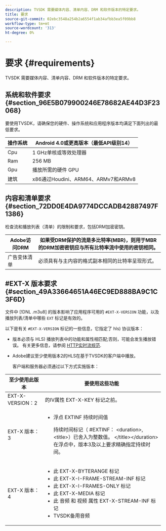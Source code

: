 ```yaml
---
description: TVSDK 需要媒体内容、清单内容、DRM 和软件版本的特定要求。
title: 要求
source-git-commit: 02ebc3548a254b2a6554f1ab34afbb3ea5f09bb8
workflow-type: tm+mt
source-wordcount: '313'
ht-degree: 0%

---
```


# 要求 {#requirements}

TVSDK 需要媒体内容、清单内容、DRM 和软件版本的特定要求。

## 系统和软件要求 {#section_96E5B079900246E78682AE44D3F23068}

要使用TVSDK，请确保您的硬件、操作系统和应用程序版本均满足下面列出的最低要求。

| 操作系统 | Android 4.0或更高版本（最低API级别14） |
|---|---|
| Cpu | 1 GHz单核或等效处理器 |
| Ram | 256 MB |
| Gpu | 播放所需的硬件 GPU |
| 建筑 | x86通过Houdini、ARM64、ARMv7和ARMv8 |

## 内容和清单要求 {#section_72DD0E4DA9774DCCADB42887497F1386}

检查流和播放列表（清单）的限制和要求，包括DRM加密密钥。

| Adobe访问DRM | 如果受DRM保护的流是多比特率(MBR)，则用于MBR的DRM加密密钥应与所有比特率流中使用的密钥相同。 |
|---|---|
| 广告变体清单 | 必须具有与主内容的格式副本相同的比特率呈现形式。 |

## #EXT-X 版本要求 {#section_49A33664651A46EC9ED888BA9C1C3F6D}

文件中 [!DNL .m3u8] 的版本影响了应用程序可用的 `#EXT-X-VERSION` 功能，以及播放列表/清单中哪些 `EXT` 标记是有效的。

以下是有关 `#EXT-X-VERSION` 标记的一些信息，它指定了 hls) 协议版本：

* 版本必须与 HLS) 播放列表中的功能和属性相匹配;否则，可能会发生播放错误。 有关更多信息，请参阅 [HTTP实时流规范](https://datatracker.ietf.org/doc/draft-pantos-http-live-streaming/?include_text=1).
* Adobe建议至少使用版本2的HLS在基于TVSDK的客户端中播放。

  客户端和服务器必须通过以下方式实施版本：

<table frame="all" colsep="1" rowsep="1" id="table_62EB98EDD9DE49EC84CB1C7D59BC40E6"> 
 <thead> 
  <tr rowsep="1"> 
   <th colname="1" class="entry"> 至少使用此版本 </th> 
   <th colname="2" class="entry"> 要使用这些功能 </th> 
  </tr> 
 </thead>
 <tbody> 
  <tr rowsep="1"> 
   <td colname="1"> <span class="codeph"> EXT-X-VERSION：2 </span> </td> 
   <td colname="2"> 的IV属性 <span class="codeph"> EXT-X-KEY </span> 标记之前。 </td> 
  </tr> 
  <tr rowsep="1"> 
   <td colname="1"> <span class="codeph"> EXT-X 版本：3 </span> </td> 
   <td colname="2"> 
    <ul id="ul_C9500D3F934848639C204BF248F139FF"> 
     <li id="li_535A7E3FABCB46FE872A7EA5DE2A1784"><span class="codeph">浮点 EXTINF </span> 持续时间值 <p>持续时间标记（ <span class="codeph"> #EXTINF： </span>&lt;duration&gt;,&lt;title&gt;）已舍入为整数值。 &lt;/title&gt;&lt;/duration&gt;在浮点中，版本3及以上要求精确指定持续时间。 </p> </li> 
    </ul> </td> 
  </tr> 
  <tr rowsep="0"> 
   <td colname="1"> <span class="codeph"> EXT-X 版本：4 </span> </td> 
   <td colname="2"> 
    <ul id="ul_3355A6CBBE2141DDB92660BB4B604D70"> 
     <li id="li_5E73D41AF6DC4CEE88D6C029FFCFC350">此 <span class="codeph"> EXT-X-BYTERANGE </span> 标记 </li> 
     <li id="li_BF5141F516F749E5890860D487EB5287">此 <span class="codeph"> EXT-X-I-FRAME-STREAM-INF </span> 标记 </li> 
     <li id="li_E0D399A13812499B94107CDE62998EE9">此 <span class="codeph"> EXT-X-I-FRAMES-ONLY </span> 标记 </li> 
     <li id="li_A7783AFF99854EFBBAECD2967E4CBF2B">此 <span class="codeph"> EXT-X-MEDIA </span> 标记 </li> 
     <li id="li_15AE652F33C1454AA90DDC65E7D6C2FD">此 <span class="codeph"> 音频 </span> 和 <span class="codeph"> 视频 </span> 属性 <span class="codeph"> EXT-X-STREAM-INF </span> 标记 </li> 
     <li id="li_DB2A7847D5884F6E91FD9E78101FBCA5">TVSDK备用音频 </li> 
    </ul> </td> 
  </tr> 
 </tbody> 
</table>
